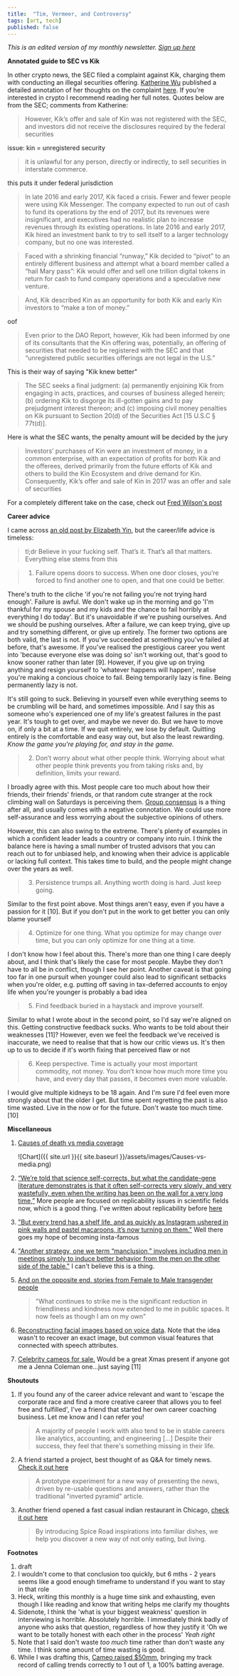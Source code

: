 ```yaml
---
title:  "Tim, Vermeer, and Controversy"  
tags: [art, tech]
published: false
---
```


*This is an edited version of my monthly newsletter. [Sign up here](https://avoidboringpeople.substack.com/ "ABP")*

**Annotated guide to SEC vs Kik**

In other crypto news, the SEC filed a complaint against Kik, charging them with conducting an illegal securities offering. [Katherine Wu](https://www.katherinewu.me/writings/2019/6/4/annotated-guide-to-the-secs-complaint-against-kik "Kat") published a detailed annotation of her thoughts on the complaint [here](https://static1.squarespace.com/static/5ac136ed12b13f7c187bdf21/t/5cf6b874d6c27c00017d2f14/1559672949112/SEC+sues+Kik.pdf "pdf"). If you're interested in crypto I recommend reading her full notes. Quotes below are from the SEC; comments from Katherine:

> However, Kik’s offer and sale of Kin was not registered with the SEC, and investors did not receive the disclosures required by the federal securities 

issue: kin = unregistered security

> it is unlawful for any person, directly or indirectly, to sell securities in interstate commerce.

this puts it under federal jurisdiction

> In late 2016 and early 2017, Kik faced a crisis.  Fewer and fewer people were using Kik Messenger.  The company expected to run out of cash to fund its operations by the end of 2017, but its revenues were insignificant, and executives had no realistic plan to increase revenues through its existing operations.  In late 2016 and early 2017, Kik hired an investment bank to try to sell itself to a larger technology company, but no one was interested. 

> Faced with a shrinking financial “runway,” Kik decided to “pivot” to an entirely different business and attempt what a board member called a “hail Mary pass”:  Kik would offer and sell one trillion digital tokens in return for cash to fund company operations and a speculative new venture.

> And, Kik described Kin as an opportunity for both Kik and early Kin investors to “make a ton of money.”

oof

> Even prior to the DAO Report, however, Kik had been informed by one of its consultants that the Kin offering was, potentially, an offering of securities that needed to be registered with the SEC and that “unregistered public securities offerings are not 
legal in the U.S.”

This is their way of saying "Kik knew better"

> The SEC seeks a final judgment: (a) permanently enjoining Kik from engaging in acts, practices, and courses of business alleged herein; (b) ordering Kik to disgorge its ill-gotten gains and to pay prejudgment interest thereon; and (c) imposing civil money penalties on Kik pursuant to Section 20(d) of the Securities Act \[15 U.S.C § 77t(d)\].

Here is what the SEC wants, the penalty amount will be decided by the jury

> Investors’ purchases of Kin were an investment of money, in a common enterprise, with an expectation of profits for both Kik and the offerees, derived primarily from the future efforts of Kik and others to build the Kin Ecosystem and drive demand for Kin.  Consequently, Kik’s offer and sale of Kin in 2017 was an offer and sale of securities

For a completely different take on the case, check out [Fred Wilson's post](https://avc.com/2019/05/defendcrypto-org/ "AVC")

**Career advice**

I came across [an old post by Elizabeth Yin](https://elizabethyin.com/2015/11/25/6-things-ive-learned-about-careers-in-the-last-decade/ "elizabeth"), but the career/life advice is timeless:

> tl;dr Believe in your fucking self.  That’s it.  That’s all that matters.  Everything else stems from this

> 1. Failure opens doors to success. When one door closes, you’re forced to find another one to open, and that one could be better.

There's truth to the cliche 'if you're not failing you're not trying hard enough'. Failure is awful. We don't wake up in the morning and go 'I'm thankful for my spouse and my kids and the chance to fail horribly at everything I do today'. But it's unavoidable if we're pushing ourselves. And we should be pushing ourselves. After a failure, we can keep trying, give up and try something different, or give up entirely. The former two options are both valid, the last is not. If you've succeeded at something you've failed at before, that's awesome. If you've realised the prestigious career you went into 'because everyone else was doing so' isn't working out, that's good to know sooner rather than later \[9\]. However, if you give up on trying anything and resign yourself to 'whatever happens will happen', realise you're making a concious choice to fail. Being temporarily lazy is fine. Being permanently lazy is not. 

It's still going to suck. Believing in yourself even while everything seems to be crumbling will be hard, and sometimes impossible. And I say this as someone who's experienced one of my life's greatest failures in the past year. It's tough to get over, and maybe we never do. But we have to move on, if only a bit at a time. If we quit entirely, we lose by default. Quitting entirely is the comfortable and easy way out, but also the least rewarding. *Know the game you're playing for, and stay in the game.* 

> 2. Don’t worry about what other people think. Worrying about what other people think prevents you from taking risks and, by definition, limits your reward.

I broadly agree with this. Most people care too much about how their friends, their friends' friends, or that random cute stranger at the rock climbing wall on Saturdays is perceiving them. [Group consensus](https://www.psychologytoday.com/us/blog/after-service/201705/the-science-behind-why-people-follow-the-crowd "social psych") is a thing after all, and usually comes with a negative connotation. We could use more self-assurance and less worrying about the subjective opinions of others.

However, this can also swing to the extreme. There's plenty of examples in which a confident leader leads a country or company into ruin. I think the balance here is having a small number of trusted advisors that you can reach out to for unbiased help, and knowing when their advice is applicable or lacking full context. This takes time to build, and the people might change over the years as well.

> 3. Persistence trumps all.  Anything worth doing is hard.  Just keep going.

Similar to the first point above. Most things aren't easy, even if you have a passion for it \[10\]. But if you don't put in the work to get better you can only blame yourself

> 4. Optimize for one thing.  What you optimize for may change over time, but you can only optimize for one thing at a time.

I don't know how I feel about this. There's more than one thing I care deeply about, and I think that's likely the case for most people. Maybe they don't have to all be in conflict, though I see her point. Another caveat is that going too far in one pursuit when younger could also lead to significant setbacks when you're older, e.g. putting off saving in tax-deferred accounts to enjoy life when you're younger is probably a bad idea

> 5. Find feedback buried in a haystack and improve yourself.

Similar to what I wrote about in the second point, so I'd say we're aligned on this. Getting constructive feedback sucks. Who wants to be told about their weaknesses \[11\]? However, even we feel the feedback we've received is inaccurate, we need to realise that that is how our critic views us. It's then up to us to decide if it's worth fixing that perceived flaw or not

> 6. Keep perspective.  Time is actually your most important commodity, not money.  You don’t know how much more time you have, and every day that passes, it becomes even more valuable.

I would give multiple kidneys to be 18 again. And I'm sure I'd feel even more strongly about that the older I get. But time spent regretting the past is also time wasted. Live in the now or for the future. Don't waste too much time. \[10\]

**Miscellaneous**
1. [Causes of death vs media coverage](https://ourworldindata.org/does-the-news-reflect-what-we-die-from?linkId=68864855 "media")

    ![Chart]({{ site.url }}{{ site.baseurl }}/assets/images/Causes-vs-media.png)

2. [“We’re told that science self-corrects, but what the candidate-gene literature demonstrates is that it often self-corrects very slowly, and very wastefully, even when the writing has been on the wall for a very long time,”](https://www.theatlantic.com/science/archive/2019/05/waste-1000-studies/589684/ "waste") More people are focused on replicability issues in scientific fields now, which is a good thing. I've written about replicability before [here](https://www.leonlinsx.com/replicability-crisis/ "link")
3. ["But every trend has a shelf life, and as quickly as Instagram ushered in pink walls and pastel macaroons, it’s now turning on them."](https://www.theatlantic.com/technology/archive/2019/04/influencers-are-abandoning-instagram-look/587803/ "insta") Well there goes my hope of becoming insta-famous
4. ["Another strategy, one we term “manclusion,” involves including men in meetings simply to induce better behavior from the men on the other side of the table."](http://clsbluesky.law.columbia.edu/2019/06/06/venture-bearding/ "venture bearding") I can't believe this is a thing.
5. [And on the opposite end, stories from Female to Male transgender people](https://www.washingtonpost.com/news/local/wp/2018/07/20/feature/crossing-the-divide-do-men-really-have-it-easier-these-transgender-guys-found-the-truth-was-more-complex/?utm_term=.95366da87114 "FTM") 
  
    > "What continues to strike me is the significant reduction in friendliness and kindness now extended to me in public spaces. It now feels as though I am on my own"

6. [Reconstructing facial images based on voice data](https://arxiv.org/pdf/1905.09773.pdf "face"). Note that the idea wasn't to recover an exact image, but common visual features that connected with speech attributes. 
7. [Celebrity cameos for sale.](https://www.cameo.com/faq "cameo") Would be a great Xmas present if anyone got me a Jenna Coleman one...just saying \[11\]

**Shoutouts**
1. If you found any of the career advice relevant and want to 'escape the corporate race and find a more creative career that allows you to feel free and fulfilled', I've a friend that started her own career coaching business. Let me know and I can refer you! 
    > A majority of people I work with also tend to be in stable careers like analytics, accounting, and engineering \[...\] Despite their success, they feel that there's something missing in their life.
    
2. A friend started a project, best thought of as Q&A for timely news. [Check it out here](https://query.news/s/we-launched-kinda "Query")
    > A prototype experiment for a new way of presenting the news, driven by re-usable questions and answers, rather than the traditional "inverted pyramid" article.
    
3. Another friend opened a fast casual indian restaurant in Chicago, [check it out here](https://www.eatkaliflower.com/ "Kaliflower")
    > By introducing Spice Road inspirations into familiar dishes, we help you discover a new way of not only eating, but living. 

**Footnotes**
1. draft
9. I wouldn't come to that conclusion too quickly, but 6 mths - 2 years seems like a good enough timeframe to understand if you want to stay in that role
10. Heck, writing this monthly is a huge time sink and exhausting, even though I like reading and know that writing helps me clarify my thoughts
10. Sidenote, I think the 'what is your biggest weakness' question in interviewing is horrible. Absolutely horrible. I immediately think badly of anyone who asks that question, regardless of how they justify it 'Oh we want to be totally honest with each other in the process' *Yeah right*
10. Note that I said don't waste *too much* time rather than don't waste any time. I think some amount of time wasting is good.
11. While I was drafting this, [Cameo raised $50mm](https://techcrunch.com/2019/06/25/cameo/ "cameo round"), bringing my track record of calling trends correctly to 1 out of 1, a 100% batting average. 

